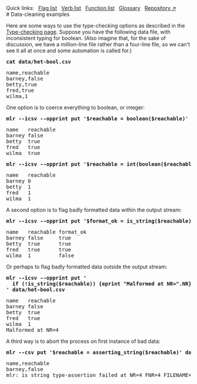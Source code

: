 <!---  PLEASE DO NOT EDIT DIRECTLY. EDIT THE .md.in FILE PLEASE. --->
<div>
<span class="quicklinks">
Quick links:
&nbsp;
<a class="quicklink" href="../reference-main-flag-list/index.html">Flag list</a>
&nbsp;
<a class="quicklink" href="../reference-verbs/index.html">Verb list</a>
&nbsp;
<a class="quicklink" href="../reference-dsl-builtin-functions/index.html">Function list</a>
&nbsp;
<a class="quicklink" href="../glossary/index.html">Glossary</a>
&nbsp;
<a class="quicklink" href="https://github.com/johnkerl/miller" target="_blank">Repository ↗</a>
</span>
</div>
# Data-cleaning examples

Here are some ways to use the type-checking options as described in the [Type-checking page](reference-dsl-variables.md#type-checking).  Suppose you have the following data file, with inconsistent typing for boolean. (Also imagine that, for the sake of discussion, we have a million-line file rather than a four-line file, so we can't see it all at once and some automation is called for.)

<pre class="pre-highlight-in-pair">
<b>cat data/het-bool.csv</b>
</pre>
<pre class="pre-non-highlight-in-pair">
name,reachable
barney,false
betty,true
fred,true
wilma,1
</pre>

One option is to coerce everything to boolean, or integer:

<pre class="pre-highlight-in-pair">
<b>mlr --icsv --opprint put '$reachable = boolean($reachable)' data/het-bool.csv</b>
</pre>
<pre class="pre-non-highlight-in-pair">
name   reachable
barney false
betty  true
fred   true
wilma  true
</pre>

<pre class="pre-highlight-in-pair">
<b>mlr --icsv --opprint put '$reachable = int(boolean($reachable))' data/het-bool.csv</b>
</pre>
<pre class="pre-non-highlight-in-pair">
name   reachable
barney 0
betty  1
fred   1
wilma  1
</pre>

A second option is to flag badly formatted data within the output stream:

<pre class="pre-highlight-in-pair">
<b>mlr --icsv --opprint put '$format_ok = is_string($reachable)' data/het-bool.csv</b>
</pre>
<pre class="pre-non-highlight-in-pair">
name   reachable format_ok
barney false     true
betty  true      true
fred   true      true
wilma  1         false
</pre>

Or perhaps to flag badly formatted data outside the output stream:

<pre class="pre-highlight-in-pair">
<b>mlr --icsv --opprint put '</b>
<b>  if (!is_string($reachable)) {eprint "Malformed at NR=".NR}</b>
<b>' data/het-bool.csv</b>
</pre>
<pre class="pre-non-highlight-in-pair">
name   reachable
barney false
betty  true
fred   true
wilma  1
Malformed at NR=4
</pre>

A third way is to abort the process on first instance of bad data:

<pre class="pre-highlight-in-pair">
<b>mlr --csv put '$reachable = asserting_string($reachable)' data/het-bool.csv</b>
</pre>
<pre class="pre-non-highlight-in-pair">
name,reachable
barney,false
mlr: is_string type-assertion failed at NR=4 FNR=4 FILENAME=data/het-bool.csv
</pre>
